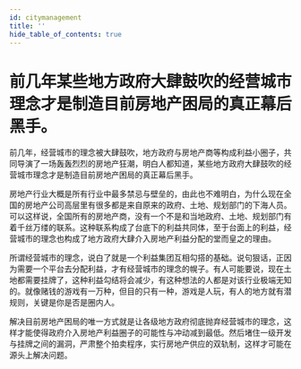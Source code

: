 ```yaml
---
id: citymanagement
title: ''
hide_table_of_contents: true
---
```


# 前几年某些地方政府大肆鼓吹的经营城市理念才是制造目前房地产困局的真正幕后黑手。 

前几年，经营城市的理念被大肆鼓吹，地方政府与房地产商等构成利益小圈子，共同导演了一场轰轰烈烈的房地产狂潮，明白人都知道，某些地方政府大肆鼓吹的经营城市理念才是制造目前房地产困局的真正幕后黑手。 

房地产行业大概是所有行业中最多禁忌与壁垒的，由此也不难明白，为什么现在全国的房地产公司高层里有很多都是来自原来的政府、土地、规划部门的下海人员。 可以这样说，全国所有的房地产商，没有一个不是和当地政府、土地、规划部门有着千丝万缕的联系。这种联系构成了台底下的利益共同体，至于台面上的利益，经营城市的理念也构成了地方政府大肆介入房地产利益分配的堂而皇之的理由。 

所谓经营城市的理念，说白了就是一个利益集团互相勾搭的基础。说句狠话，正因为需要一个平台去分配利益，才有经营城市的理念的幌子。有人可能要说，现在土地都需要挂牌了，这种利益勾结将会减少，有这种想法的人都是对该行业极端无知的。就像赌钱的游戏有一万种，但目的只有一种，游戏是人玩，有人的地方就有潜规则，关键是你是否是圈内人。 

解决目前房地产困局的唯一方式就是让各级地方政府彻底抛弃经营城市的理念，这样才能使得政府介入房地产利益圈子的可能性与冲动减到最低。然后堵住一级开发与挂牌之间的漏洞，严肃整个拍卖程序，实行房地产供应的双轨制，这样才可能在源头上解决问题。